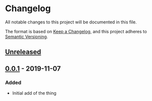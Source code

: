 # Changelog
All notable changes to this project will be documented in this file.

The format is based on [Keep a Changelog](https://keepachangelog.com/en/1.0.0/),
and this project adheres to [Semantic Versioning](https://semver.org/spec/v2.0.0.html).

## [Unreleased]

## [0.0.1] - 2019-11-07
### Added
- Initial add of the thing

[Unreleased]: https://github.com/EmbarkStudios/cargo-about/compare/0.0.1...HEAD
[0.0.1]: https://github.com/EmbarkStudios/cargo-about/releases/tag/0.0.1
